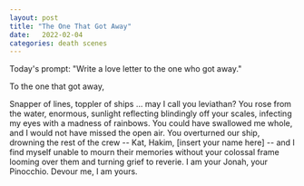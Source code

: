 ```yaml
---
layout: post
title: "The One That Got Away"
date:   2022-02-04
categories: death scenes
---
```

Today's prompt: "Write a love letter to the one who got away."

To the one that got away,

Snapper of lines, toppler of ships ... may I call you leviathan? You rose from the water, enormous, sunlight reflecting blindingly off your scales, infecting my eyes with a madness of rainbows. You could have swallowed me whole, and I would not have missed the open air. You overturned our ship, drowning the rest of the crew -- Kat, Hakim, [insert your name here] -- and I find myself unable to mourn their memories without your colossal frame looming over them and turning grief to reverie. I am your Jonah, your Pinocchio. Devour me, I am yours.
